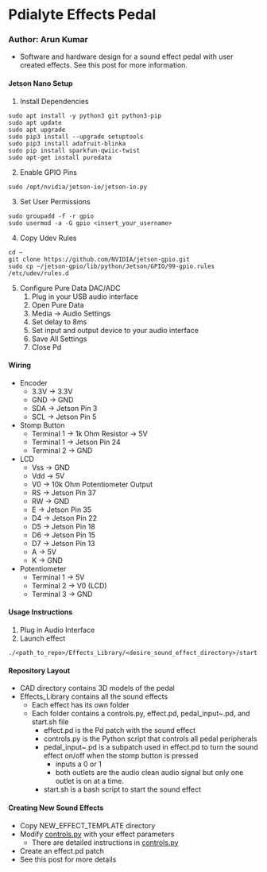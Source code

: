 # Pdialyte Effects Pedal
### Author: Arun Kumar
* Software and hardware design for a sound effect pedal with user created effects. See this post for more information.

#### Jetson Nano Setup
1. Install Dependencies
```
sudo apt install -y python3 git python3-pip
sudo apt update
sudo apt upgrade
sudo pip3 install --upgrade setuptools
sudo pip3 install adafruit-blinka
sudo pip install sparkfun-qwiic-twist 
sudo apt-get install puredata
```
2. Enable GPIO Pins
```
sudo /opt/nvidia/jetson-io/jetson-io.py
```
3. Set User Permissions
```
sudo groupadd -f -r gpio
sudo usermod -a -G gpio <insert_your_username>
```
4. Copy Udev Rules
```
cd ~
git clone https://github.com/NVIDIA/jetson-gpio.git
sudo cp ~/jetson-gpio/lib/python/Jetson/GPIO/99-gpio.rules /etc/udev/rules.d
```
5. Configure Pure Data DAC/ADC
    1. Plug in your USB audio interface
    2. Open Pure Data
    3. Media -> Audio Settings
    4. Set delay to 8ms
    5. Set input and output device to your audio interface
    6. Save All Settings
    7. Close Pd


#### Wiring
* Encoder
    * 3.3V -> 3.3V
    * GND -> GND
    * SDA -> Jetson Pin 3
    * SCL -> Jetson Pin 5
* Stomp Button
    * Terminal 1 -> 1k Ohm Resistor -> 5V
    * Terminal 1 -> Jetson Pin 24
    * Terminal 2 -> GND
* LCD
    * Vss -> GND
    * Vdd -> 5V
    * V0 -> 10k Ohm Potentiometer Output
    * RS -> Jetson Pin 37
    * RW -> GND
    * E -> Jetson Pin 35
    * D4 -> Jetson Pin 22
    * D5 -> Jetson Pin 18
    * D6 -> Jetson Pin 15
    * D7 -> Jetson Pin 13
    * A -> 5V
    * K -> GND
* Potentiometer
    * Terminal 1 -> 5V
    * Terminal 2 -> V0 (LCD)
    * Terminal 3 -> GND

#### Usage Instructions

1. Plug in Audio Interface
2. Launch effect
```
./<path_to_repo>/Effects_Library/<desire_sound_effect_directory>/start.sh
```

#### Repository Layout
* CAD directory contains 3D models of the pedal
* Effects_Library contains all the sound effects
    * Each effect has its own folder
    * Each folder contains a controls.py, effect.pd, pedal_input~.pd, and start.sh file
        * effect.pd is the Pd patch with the sound effect
        * controls.py is the Python script that controls all pedal peripherals
        * pedal_input~.pd is a subpatch used in effect.pd to turn the sound effect on/off when the stomp button is pressed
            * inputs a 0 or 1
            * both outlets are the audio clean audio signal but only one outlet is on at a time.
        * start.sh is a bash script to start the sound effect

#### Creating New Sound Effects
* Copy NEW_EFFECT_TEMPLATE directory
* Modify <a href="https://github.com/ayerun/Guitar_Pedal/blob/master/Effects_Library/NEW_EFFECT_TEMPLATE/controls_template.py" target="_blank">controls.py</a> with your effect parameters
    * There are detailed instructions in <a href="https://github.com/ayerun/Guitar_Pedal/blob/master/Effects_Library/NEW_EFFECT_TEMPLATE/controls_template.py" target="_blank">controls.py</a>
* Create an effect.pd patch
* See this post for more details
    